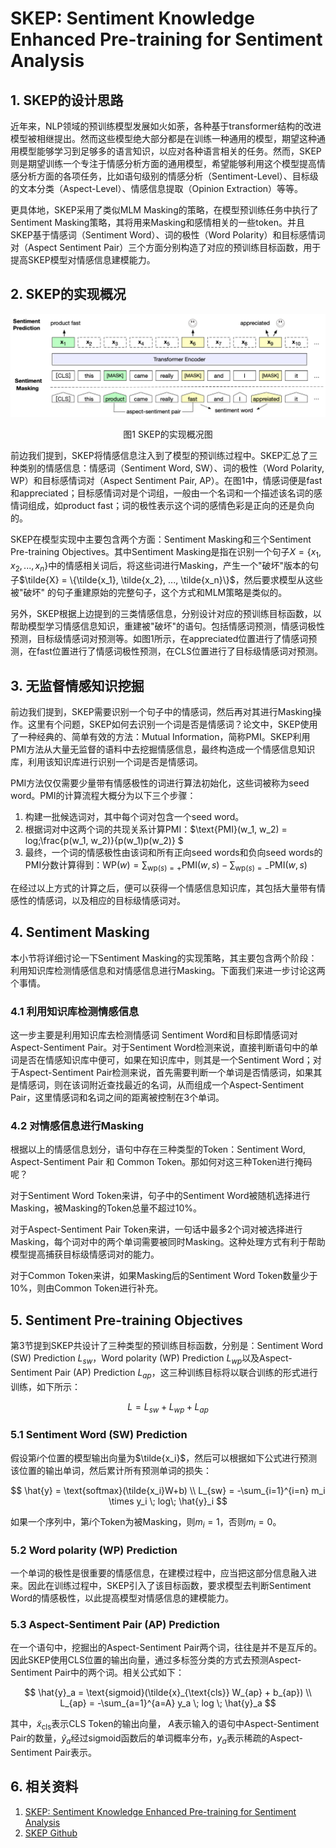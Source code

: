 # SKEP: Sentiment Knowledge Enhanced Pre-training for Sentiment Analysis

## 1. SKEP的设计思路

近年来，NLP领域的预训练模型发展如火如荼，各种基于transformer结构的改进模型被相继提出。然而这些模型绝大部分都是在训练一种通用的模型，期望这种通用模型能够学习到足够多的语言知识，以应对各种语言相关的任务。然而，SKEP则是期望训练一个专注于情感分析方面的通用模型，希望能够利用这个模型提高情感分析方面的各项任务，比如语句级别的情感分析（Sentiment-Level）、目标级的文本分类（Aspect-Level）、情感信息提取（Opinion Extraction）等等。

更具体地，SKEP采用了类似MLM Masking的策略，在模型预训练任务中执行了Sentiment Masking策略，其将用来Masking和感情相关的一些token。并且SKEP基于情感词（Sentiment Word）、词的极性（Word Polarity）和目标感情词对（Aspect Sentiment Pair）三个方面分别构造了对应的预训练目标函数，用于提高SKEP模型对情感信息建模能力。

## 2. SKEP的实现概况

![skep_1](../../images/skep_1.png)

<center>图1 SKEP的实现概况图</center>

前边我们提到，SKEP将情感信息注入到了模型的预训练过程中。SKEP汇总了三种类别的情感信息：情感词（Sentiment Word, SW）、词的极性（Word Polarity, WP）和目标感情词对（Aspect Sentiment Pair, AP）。在图1中，情感词便是fast和appreciated；目标感情词对是个词组，一般由一个名词和一个描述该名词的感情词组成，如product fast；词的极性表示这个词的感情色彩是正向的还是负向的。

SKEP在模型实现中主要包含两个方面：Sentiment Masking和三个Sentiment Pre-training Objectives。其中Sentiment Masking是指在识别一个句子$X=\{x_1, x_2, ..., x_n\}$中的情感相关词后，将这些词进行Masking，产生一个"破坏"版本的句子$\tilde{X} = \{\tilde{x_1}, \tilde{x_2}, ..., \tilde{x_n}\}$，然后要求模型从这些被"破坏" 的句子重建原始的完整句子，这个方式和MLM策略是类似的。

另外，SKEP根据上边提到的三类情感信息，分别设计对应的预训练目标函数，以帮助模型学习情感信息知识，重建被"破坏"的语句。包括情感词预测，情感词极性预测，目标级情感词对预测等。如图1所示，在appreciated位置进行了情感词预测，在fast位置进行了情感词极性预测，在CLS位置进行了目标级情感词对预测。

## 3. 无监督情感知识挖掘

前边我们提到，SKEP需要识别一个句子中的情感词，然后再对其进行Masking操作。这里有个问题，SKEP如何去识别一个词是否是情感词？论文中，SKEP使用了一种经典的、简单有效的方法：Mutual Information，简称PMI。SKEP利用PMI方法从大量无监督的语料中去挖掘情感信息，最终构造成一个情感信息知识库，利用该知识库进行识别一个词是否是情感词。

PMI方法仅仅需要少量带有情感极性的词进行算法初始化，这些词被称为seed word。PMI的计算流程大概分为以下三个步骤：

1. 构建一批候选词对，其中每个词对包含一个seed word。
2. 根据词对中这两个词的共现关系计算PMI：$\text{PMI}(w_1, w_2) = log\;\frac{p(w_1, w_2)}{p(w_1)p(w_2)} $
3. 最终，一个词的情感极性由该词和所有正向seed words和负向seed words的PMI分数计算得到：$\text{WP}(w) = \sum_{\text{wp}(s)=+} \text{PMI}(w,s) - \sum_{\text{wp}(s)=-} \text{PMI}(w,s)$

在经过以上方式的计算之后，便可以获得一个情感信息知识库，其包括大量带有情感性的情感词，以及相应的目标级情感词对。

## 4. Sentiment Masking

本小节将详细讨论一下Sentiment Masking的实现策略，其主要包含两个阶段：利用知识库检测情感信息和对情感信息进行Masking。下面我们来进一步讨论这两个事情。

### 4.1 利用知识库检测情感信息

这一步主要是利用知识库去检测情感词 Sentiment Word和目标即情感词对 Aspect-Sentiment Pair。对于Sentiment Word检测来说，直接判断语句中的单词是否在情感知识库中便可，如果在知识库中，则其是一个Sentiment Word；对于Aspect-Sentiment Pair检测来说，首先需要判断一个单词是否情感词，如果其是情感词，则在该词附近查找最近的名词，从而组成一个Aspect-Sentiment Pair，这里情感词和名词之间的距离被控制在3个单词。

### 4.2 对情感信息进行Masking

根据以上的情感信息划分，语句中存在三种类型的Token：Sentiment Word, Aspect-Sentiment Pair 和 Common Token。那如何对这三种Token进行掩码呢？

对于Sentiment Word Token来讲，句子中的Sentiment Word被随机选择进行Masking，被Masking的Token总量不超过10%。

对于Aspect-Sentiment Pair Token来讲，一句话中最多2个词对被选择进行Masking，每个词对中的两个单词需要被同时Masking。这种处理方式有利于帮助模型提高捕获目标级情感词对的能力。

对于Common Token来讲，如果Masking后的Sentiment Word Token数量少于10%，则由Common Token进行补充。

## 5. Sentiment Pre-training Objectives

第3节提到SKEP共设计了三种类型的预训练目标函数，分别是：Sentiment Word (SW) Prediction $L_{sw}$，Word polarity (WP) Prediction $L_{wp}$以及Aspect-Sentiment Pair (AP) Prediction $L_{ap}$，这三种训练目标将以联合训练的形式进行训练，如下所示：


$$
L=L_{sw}+L_{wp}+L_{ap}
$$


### 5.1 Sentiment Word (SW) Prediction

假设第$i$个位置的模型输出向量为$\tilde{x_i}$，然后可以根据如下公式进行预测该位置的输出单词，然后累计所有预测单词的损失：

$$
\hat{y} = \text{softmax}(\tilde{x_i}W+b) \\
L_{sw} = -\sum_{i=1}^{i=n} m_i \times y_i \; log\; \hat{y}_i
$$

如果一个序列中，第$i$个Token为被Masking，则$m_i=1$，否则$m_i=0$。

### 5.2 Word polarity (WP) Prediction 

一个单词的极性是很重要的情感信息，在建模过程中，应当把这部分信息融入进来。因此在训练过程中，SKEP引入了该目标函数，要求模型去判断Sentiment Word的情感极性，以此提高模型对情感信息的建模能力。

### 5.3 Aspect-Sentiment Pair (AP) Prediction

在一个语句中，挖掘出的Aspect-Sentiment Pair两个词，往往是并不是互斥的。因此SKEP使用CLS位置的输出向量，通过多标签分类的方式去预测Aspect-Sentiment Pair中的两个词。相关公式如下：


$$
\hat{y}_a = \text{sigmoid}(\tilde{x}_{\text{cls}} W_{ap} + b_{ap}) \\
L_{ap} = -\sum_{a=1}^{a=A} y_a \; log \; \hat{y}_a
$$


其中，$\tilde{x}_{\text{cls}}$表示CLS Token的输出向量， $A$表示输入的语句中Aspect-Sentiment Pair的数量，$\hat{y}_a$经过sigmoid函数后的单词概率分布，$y_a$表示稀疏的Aspect-Sentiment Pair表示。

## 6. 相关资料

1. [SKEP: Sentiment Knowledge Enhanced Pre-training for Sentiment Analysis](https://arxiv.org/abs/2005.05635)
2. [SKEP Github](https://github.com/baidu/Senta)
